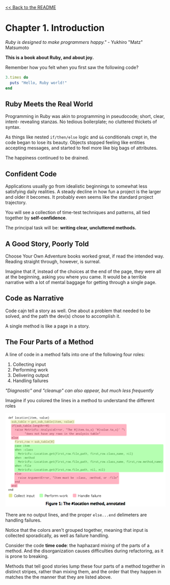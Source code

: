 [&lt;&lt; Back to the README](README.md)

# Chapter 1. Introduction

*Ruby is designed to make programmers happy."* - Yukhiro "Matz" Matsumoto

**This is a book about Ruby, and about joy.**

Remember how you felt when you first saw the following code?

```ruby
3.times do
  puts "Hello, Ruby world!"
end
```

## Ruby Meets the Real World

Programming in Ruby was akin to programming in pseudocode; short, clear, intent-
revealing stanzas. No tedious boilerplate; no cluttered thickets of syntax.

As things like nested `if/then/else` logic and `&&` conditionals crept in, the
code began to lose its beauty. Objects stopped feeling like entities accepting
messages, and started to feel more like big bags of attributes.

The happiness continued to be drained.

## Confident Code

Applications usually go from idealistic beginnings to somewhat less satisfying
daily realities. A steady decline in how fun a project is the larger and older
it becomes. It probably even seems like the standard project trajectory.

You will see a collection of time-test techniques and patterns, all tied together
by **self-confidence**.

The principal task will be: **writing clear, uncluttered methods.**

## A Good Story, Poorly Told

Choose Your Own Adventure books worked great, if read the intended way. Reading
straight through, however, is surreal.

Imagine that if, instead of the choices at the end of the page, they were all
at the beginning, asking you where you came. It would be a terrible narrative
with a lot of mental baggage for getting through a single page.

## Code as Narrative

Code cajn tell a story as well. One about a problem that needed to be solved,
and the path the dev(s) chose to accomplish it.

A single method is like a page in a story.

## The Four Parts of a Method

A line of code in a method falls into one of the following four roles:

1. Collecting input
2. Performing work
3. Delivering output
4. Handling failures

*"Diagnostic" and "cleanup" can also appear, but much less frequently*

Imagine if you colored the lines in a method to understand the different roles

![confident ruby figure 1](confident-ruby-1-1.png)

There are no output lines, and the proper `else...end` delimeters are handling
failures.

Notice that the colors aren't grouped together, meaning that input is collected
sporadically, as well as failure handling.

Consider the code **time code**: the haphazard mixing of the parts of a method.
And the disorganization causes difficulties during refactoring, as it is prone
to breaking.

Methods that tell good stories lump these four parts of a method together in
distinct stripes, rather than mixing them, and the order that they happen in
matches the the manner that they are listed above.
